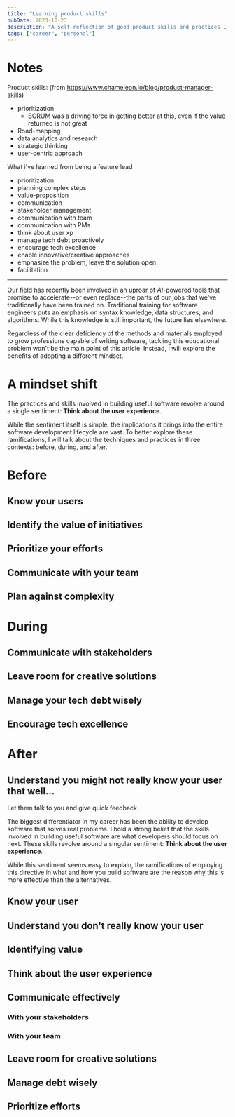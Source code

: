 ```yaml
---
title: "Learning product skills"
pubDate: 2023-10-23
description: "A self-reflection of good product skills and practices I've picked up over the years."
tags: ["career", "personal"]
---
```


# Notes
Product skills: (from https://www.chameleon.io/blog/product-manager-skills)
- prioritization
  - SCRUM was a driving force in getting better at this, even if the value returned is not great
- Road-mapping
- data analytics and research
- strategic thinking
- user-centric approach


What i've learned from being a feature lead
- prioritization
- planning complex steps
- value-proposition
- communication
- stakeholder management
- communication with team
- communication with PMs
- think about user xp
- manage tech debt proactively
- encourage tech excellence
- enable innovative/creative approaches
- emphasize the problem, leave the solution open
- facilitation

---

Our field has recently been involved in an uproar of *AI*-powered tools that promise to accelerate--or even replace--the parts of our jobs that we've traditionally have been trained on. 
Traditional training for software engineers puts an emphasis on syntax knowledge, data structures, and algorithms. While this knowledge is still important, the future lies elsewhere.

Regardless of the clear deficiency of the methods and materials employed to grow professions capable of writing software, tackling this educational problem won't be the main point of this article. Instead, I will explore the benefits of adopting a different mindset.

# A mindset shift

The practices and skills involved in building useful software revolve around a single sentiment: **Think about the user experience**.

While the sentiment itself is simple, the implications it brings into the entire software development lifecycle are vast. To better explore these ramifications, I will talk about the techniques and practices in three contexts: before, during, and after.

# Before

## Know your users

## Identify the value of initiatives

## Prioritize your efforts

## Communicate with your team

## Plan against complexity

# During

## Communicate with stakeholders

## Leave room for creative solutions

## Manage your tech debt wisely

## Encourage tech excellence

# After

## Understand you might not really know your user that well...
Let them talk to you and give quick feedback.



The biggest differentiator in my career has been the ability to develop software that solves real problems. I hold a strong belief that the skills involved in building useful software are what developers should focus on next. These skills revolve around a singular sentiment: **Think about the user experience**.

While this sentiment seems easy to explain, the ramifications of employing this directive in what and how you build software are the reason why this is more effective than the alternatives.

## Know your user

## Understand you don't really know your user

## Identifying value

## Think about the user experience

## Communicate effectively

### With your stakeholders
### With your team

## Leave room for creative solutions

## Manage debt wisely

## Prioritize efforts